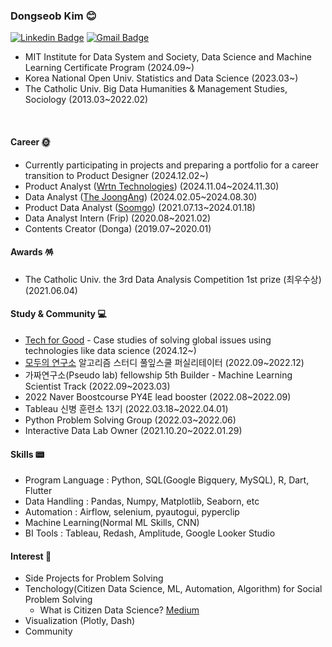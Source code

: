 
### Dongseob Kim 😊
  [![Linkedin Badge](https://img.shields.io/badge/-LinkedIn-blue?style=flat-square&logo=Linkedin&logoColor=white&link=https://www.linkedin.com/in/seob/)](https://www.linkedin.com/in/seob/)  [![Gmail Badge](https://img.shields.io/badge/Gmail-d14836?style=flat-square&logo=Gmail&logoColor=white&link=mailto:seob6615@gmail.com)](mailto:seob6615@gmail.com)
<!-- [![Facebook Badge](https://img.shields.io/badge/facebook-1877f2?style=flat-square&logo=facebook&logoColor=white&link=https://www.facebook.com/owl301256)](https://www.facebook.com/owl301256/)  	 -->
- MIT Institute for Data System and Society, Data Science and Machine Learning Certificate Program (2024.09~)
- Korea National Open Univ. Statistics and Data Science (2023.03~)
- The Catholic Univ. Big Data Humanities & Management Studies, Sociology (2013.03~2022.02)
<br>	
  

	
#### Career 🌞
- Currently participating in projects and preparing a portfolio for a career transition to Product Designer (2024.12.02~)
- Product Analyst ([Wrtn Technologies](https://wrtn.ai/)) (2024.11.04~2024.11.30)
- Data Analyst ([The JoongAng](https://www.joongang.co.kr/plus)) (2024.02.05~2024.08.30)
- Product Data Analyst ([Soomgo](https://soomgo.com/)) (2021.07.13~2024.01.18)
- Data Analyst Intern (Frip) (2020.08~2021.02) 
- Contents Creator (Donga) (2019.07~2020.01)

#### Awards 🪅
- The Catholic Univ. the 3rd Data Analysis Competition 1st prize (최우수상)(2021.06.04)

#### Study & Community 💻
- [Tech for Good](https://krtechforgood.notion.site/TechForGood-1546a82930b880829e82deb69471fe12) - Case studies of solving global issues using technologies like data science (2024.12~)
- [모두의 연구소](https://modulabs.co.kr/) 알고리즘 스터디 풀잎스쿨 퍼실리테이터 (2022.09~2022.12)
- 가짜연구소(Pseudo lab) fellowship 5th Builder - Machine Learning Scientist Track (2022.09~2023.03)
- 2022 Naver Boostcourse PY4E lead booster (2022.08~2022.09)
- Tableau 신병 훈련소 13기 (2022.03.18~2022.04.01)
- Python Problem Solving Group (2022.03~2022.06)
- Interactive Data Lab Owner (2021.10.20~2022.01.29)

#### Skills 📟
- Program Language : Python, SQL(Google Bigquery, MySQL), R, Dart, Flutter
- Data Handling : Pandas, Numpy, Matplotlib, Seaborn, etc
- Automation : Airflow, selenium, pyautogui, pyperclip
- Machine Learning(Normal ML Skills, CNN)
- BI Tools : Tableau, Redash, Amplitude, Google Looker Studio

#### Interest 🥂 
- Side Projects for Problem Solving
- Tenchology(Citizen Data Science, ML, Automation, Algorithm) for Social Problem Solving
	- What is Citizen Data Science? [Medium](https://medium.com/@thegostep/forget-about-data-scientists-start-thinking-about-citizen-data-science-3050f5803bce) 
- Visualization (Plotly, Dash)
- Community


<!-- #### github stats 🐱‍🏍 -->
<!--   [![Anurag's github stats](https://github-readme-stats.vercel.app/api?username=Aliasss&show_icons=true&theme=radical)](https://github.com/anuraghazra/github-readme-stats) -->



<!--
**Aliasss/Aliasss** is a ✨ _special_ ✨ repository because its `README.md` (this file) appears on your GitHub profile.

Here are some ideas to get you started:

- 🔭 I’m currently working on ...
- 🌱 I’m currently learning ...
- 👯 I’m looking to collaborate on ...
- 🤔 I’m looking for help with ...
- 💬 Ask me about ...
- 📫 How to reach me: ...
- 😄 Pronouns: ...
- ⚡ Fun fact: ...
-->
